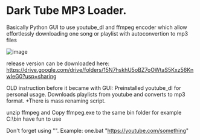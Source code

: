 # Dark Tube MP3 Loader.

Basically Python GUI to use youtube_dl and ffmpeg encoder
which allow effortlessly downloading one song or playlist with autoconvertion to mp3 files

![image](https://user-images.githubusercontent.com/20555918/108014935-a3e7e180-7041-11eb-8397-ede4c8b41ab3.png)

release version can be downloaded here:
https://drive.google.com/drive/folders/15N7hskhU5oBZ7oOWtaS5Kxz56KnwIeG0?usp=sharing

OLD instruction before it became with GUI:
Preinstalled youtube_dl for personal usage. Downloads playlists from youtube and converts to mp3 format. +There is mass renaming script.

unzip ffmpeg and Copy ffmpeg.exe to the same bin folder
for example C:\bin
have fun to use

Don't forget using "".
Example:
one.bat "https://youtube.com/something"
